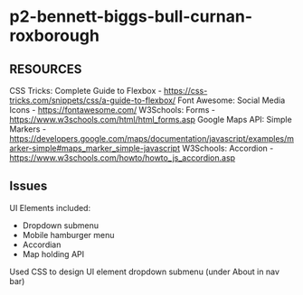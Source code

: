 # p2-bennett-biggs-bull-curnan-roxborough

## RESOURCES 

CSS Tricks: Complete Guide to Flexbox - https://css-tricks.com/snippets/css/a-guide-to-flexbox/
Font Awesome: Social Media Icons - https://fontawesome.com/
W3Schools: Forms - https://www.w3schools.com/html/html_forms.asp
Google Maps API: Simple Markers - https://developers.google.com/maps/documentation/javascript/examples/marker-simple#maps_marker_simple-javascript
W3Schools: Accordion - https://www.w3schools.com/howto/howto_js_accordion.asp


## Issues
UI Elements included: 
 - Dropdown submenu 
 - Mobile hamburger menu
 - Accordian
 - Map holding API
 
Used CSS to design UI element dropdown submenu (under About in nav bar)
